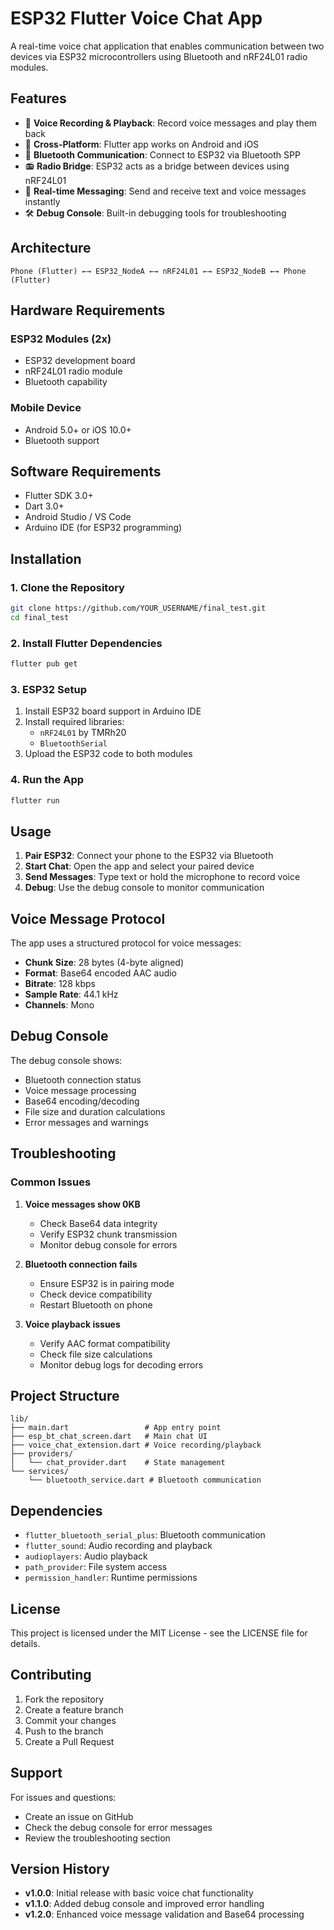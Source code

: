 # ESP32 Flutter Voice Chat App

A real-time voice chat application that enables communication between two devices via ESP32 microcontrollers using Bluetooth and nRF24L01 radio modules.

## Features

- 🎤 **Voice Recording & Playback**: Record voice messages and play them back
- 📱 **Cross-Platform**: Flutter app works on Android and iOS
- 📡 **Bluetooth Communication**: Connect to ESP32 via Bluetooth SPP
- 📻 **Radio Bridge**: ESP32 acts as a bridge between devices using nRF24L01
- 🔄 **Real-time Messaging**: Send and receive text and voice messages instantly
- 🛠️ **Debug Console**: Built-in debugging tools for troubleshooting

## Architecture

```
Phone (Flutter) ←→ ESP32_NodeA ←→ nRF24L01 ←→ ESP32_NodeB ←→ Phone (Flutter)
```

## Hardware Requirements

### ESP32 Modules (2x)
- ESP32 development board
- nRF24L01 radio module
- Bluetooth capability

### Mobile Device
- Android 5.0+ or iOS 10.0+
- Bluetooth support

## Software Requirements

- Flutter SDK 3.0+
- Dart 3.0+
- Android Studio / VS Code
- Arduino IDE (for ESP32 programming)

## Installation

### 1. Clone the Repository
```bash
git clone https://github.com/YOUR_USERNAME/final_test.git
cd final_test
```

### 2. Install Flutter Dependencies
```bash
flutter pub get
```

### 3. ESP32 Setup
1. Install ESP32 board support in Arduino IDE
2. Install required libraries:
   - `nRF24L01` by TMRh20
   - `BluetoothSerial`
3. Upload the ESP32 code to both modules

### 4. Run the App
```bash
flutter run
```

## Usage

1. **Pair ESP32**: Connect your phone to the ESP32 via Bluetooth
2. **Start Chat**: Open the app and select your paired device
3. **Send Messages**: Type text or hold the microphone to record voice
4. **Debug**: Use the debug console to monitor communication

## Voice Message Protocol

The app uses a structured protocol for voice messages:

- **Chunk Size**: 28 bytes (4-byte aligned)
- **Format**: Base64 encoded AAC audio
- **Bitrate**: 128 kbps
- **Sample Rate**: 44.1 kHz
- **Channels**: Mono

## Debug Console

The debug console shows:
- Bluetooth connection status
- Voice message processing
- Base64 encoding/decoding
- File size and duration calculations
- Error messages and warnings

## Troubleshooting

### Common Issues

1. **Voice messages show 0KB**
   - Check Base64 data integrity
   - Verify ESP32 chunk transmission
   - Monitor debug console for errors

2. **Bluetooth connection fails**
   - Ensure ESP32 is in pairing mode
   - Check device compatibility
   - Restart Bluetooth on phone

3. **Voice playback issues**
   - Verify AAC format compatibility
   - Check file size calculations
   - Monitor debug logs for decoding errors

## Project Structure

```
lib/
├── main.dart                 # App entry point
├── esp_bt_chat_screen.dart   # Main chat UI
├── voice_chat_extension.dart # Voice recording/playback
├── providers/
│   └── chat_provider.dart    # State management
└── services/
    └── bluetooth_service.dart # Bluetooth communication
```

## Dependencies

- `flutter_bluetooth_serial_plus`: Bluetooth communication
- `flutter_sound`: Audio recording and playback
- `audioplayers`: Audio playback
- `path_provider`: File system access
- `permission_handler`: Runtime permissions

## License

This project is licensed under the MIT License - see the LICENSE file for details.

## Contributing

1. Fork the repository
2. Create a feature branch
3. Commit your changes
4. Push to the branch
5. Create a Pull Request

## Support

For issues and questions:
- Create an issue on GitHub
- Check the debug console for error messages
- Review the troubleshooting section

## Version History

- **v1.0.0**: Initial release with basic voice chat functionality
- **v1.1.0**: Added debug console and improved error handling
- **v1.2.0**: Enhanced voice message validation and Base64 processing